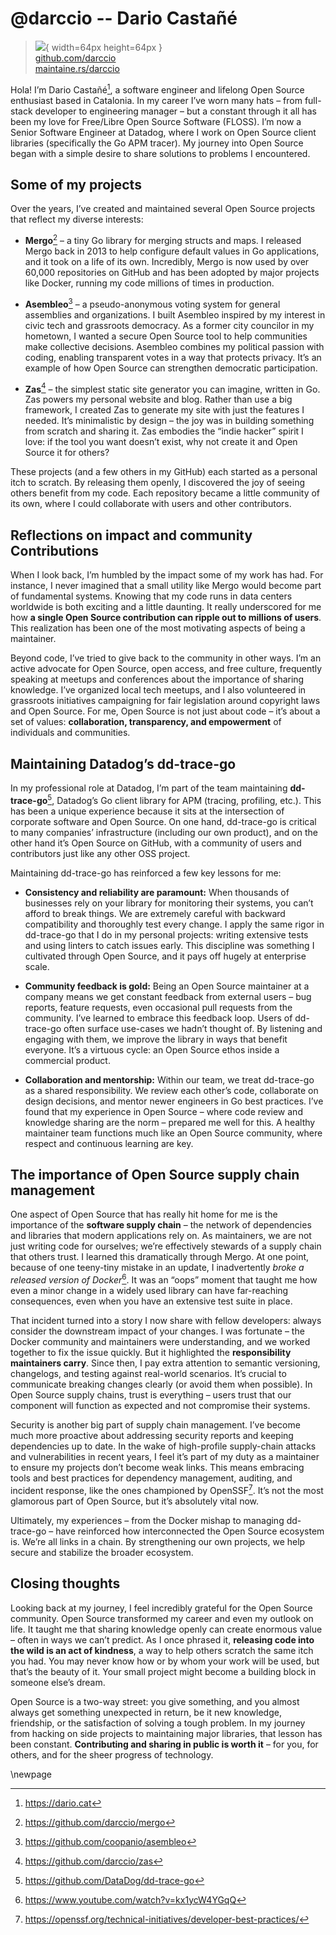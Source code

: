 # @darccio -- Dario Castañé

> ![](https://github.com/darccio.png){ width=64px height=64px }  
> [github.com/darccio](https://github.com/darccio)  
> [maintaine.rs/darccio](https://maintaine.rs/darccio)

Hola\! I’m Dario Castañé[^376], a software engineer and lifelong Open Source enthusiast based in Catalonia. In my career I’ve worn many hats – from full-stack developer to engineering manager – but a constant through it all has been my love for Free/Libre Open Source Software (FLOSS). I’m now a Senior Software Engineer at Datadog, where I work on Open Source client libraries (specifically the Go APM tracer). My journey into Open Source began with a simple desire to share solutions to problems I encountered.

## Some of my projects

Over the years, I’ve created and maintained several Open Source projects that reflect my diverse interests:

- **Mergo**[^377] – a tiny Go library for merging structs and maps. I released Mergo back in 2013 to help configure default values in Go applications, and it took on a life of its own. Incredibly, Mergo is now used by over 60,000 repositories on GitHub and has been adopted by major projects like Docker, running my code millions of times in production.

- **Asembleo**[^378] – a pseudo-anonymous voting system for general assemblies and organizations. I built Asembleo inspired by my interest in civic tech and grassroots democracy. As a former city councilor in my hometown, I wanted a secure Open Source tool to help communities make collective decisions. Asembleo combines my political passion with coding, enabling transparent votes in a way that protects privacy. It’s an example of how Open Source can strengthen democratic participation.

- **Zas**[^379] – the simplest static site generator you can imagine, written in Go. Zas powers my personal website and blog. Rather than use a big framework, I created Zas to generate my site with just the features I needed. It’s minimalistic by design – the joy was in building something from scratch and sharing it. Zas embodies the “indie hacker” spirit I love: if the tool you want doesn’t exist, why not create it and Open Source it for others?

These projects (and a few others in my GitHub) each started as a personal itch to scratch. By releasing them openly, I discovered the joy of seeing others benefit from my code. Each repository became a little community of its own, where I could collaborate with users and other contributors.

## Reflections on impact and community Contributions

When I look back, I’m humbled by the impact some of my work has had. For instance, I never imagined that a small utility like Mergo would become part of fundamental systems. Knowing that my code runs in data centers worldwide is both exciting and a little daunting. It really underscored for me how **a single Open Source contribution can ripple out to millions of users**. This realization has been one of the most motivating aspects of being a maintainer.

Beyond code, I’ve tried to give back to the community in other ways. I’m an active advocate for Open Source, open access, and free culture, frequently speaking at meetups and conferences about the importance of sharing knowledge. I’ve organized local tech meetups, and I also volunteered in grassroots initiatives campaigning for fair legislation around copyright laws and Open Source. For me, Open Source is not just about code – it’s about a set of values: **collaboration, transparency, and empowerment** of individuals and communities.

## Maintaining Datadog’s dd-trace-go

In my professional role at Datadog, I’m part of the team maintaining **dd-trace-go**[^380], Datadog’s Go client library for APM (tracing, profiling, etc.). This has been a unique experience because it sits at the intersection of corporate software and Open Source. On one hand, dd-trace-go is critical to many companies’ infrastructure (including our own product), and on the other hand it’s Open Source on GitHub, with a community of users and contributors just like any other OSS project.

Maintaining dd-trace-go has reinforced a few key lessons for me:

- **Consistency and reliability are paramount:** When thousands of businesses rely on your library for monitoring their systems, you can’t afford to break things. We are extremely careful with backward compatibility and thoroughly test every change. I apply the same rigor in dd-trace-go that I do in my personal projects: writing extensive tests and using linters to catch issues early. This discipline was something I cultivated through Open Source, and it pays off hugely at enterprise scale.

- **Community feedback is gold:** Being an Open Source maintainer at a company means we get constant feedback from external users – bug reports, feature requests, even occasional pull requests from the community. I’ve learned to embrace this feedback loop. Users of dd-trace-go often surface use-cases we hadn’t thought of. By listening and engaging with them, we improve the library in ways that benefit everyone. It’s a virtuous cycle: an Open Source ethos inside a commercial product.

- **Collaboration and mentorship:** Within our team, we treat dd-trace-go as a shared responsibility. We review each other’s code, collaborate on design decisions, and mentor newer engineers in Go best practices. I’ve found that my experience in Open Source – where code review and knowledge sharing are the norm – prepared me well for this. A healthy maintainer team functions much like an Open Source community, where respect and continuous learning are key.

## The importance of Open Source supply chain management

One aspect of Open Source that has really hit home for me is the importance of the **software supply chain** – the network of dependencies and libraries that modern applications rely on. As maintainers, we are not just writing code for ourselves; we’re effectively stewards of a supply chain that others trust. I learned this dramatically through Mergo. At one point, because of one teeny-tiny mistake in an update, I inadvertently _broke a released version of Docker_[^381]. It was an “oops” moment that taught me how even a minor change in a widely used library can have far-reaching consequences, even when you have an extensive test suite in place.

That incident turned into a story I now share with fellow developers: always consider the downstream impact of your changes. I was fortunate – the Docker community and maintainers were understanding, and we worked together to fix the issue quickly. But it highlighted the **responsibility maintainers carry**. Since then, I pay extra attention to semantic versioning, changelogs, and testing against real-world scenarios. It’s crucial to communicate breaking changes clearly (or avoid them when possible). In Open Source supply chains, trust is everything – users trust that our component will function as expected and not compromise their systems.

Security is another big part of supply chain management. I’ve become much more proactive about addressing security reports and keeping dependencies up to date. In the wake of high-profile supply-chain attacks and vulnerabilities in recent years, I feel it’s part of my duty as a maintainer to ensure my projects don’t become weak links. This means embracing tools and best practices for dependency management, auditing, and incident response, like the ones championed by OpenSSF[^382]. It’s not the most glamorous part of Open Source, but it’s absolutely vital now.

Ultimately, my experiences – from the Docker mishap to managing dd-trace-go – have reinforced how interconnected the Open Source ecosystem is. We’re all links in a chain. By strengthening our own projects, we help secure and stabilize the broader ecosystem.

## Closing thoughts

Looking back at my journey, I feel incredibly grateful for the Open Source community. Open Source transformed my career and even my outlook on life. It taught me that sharing knowledge openly can create enormous value – often in ways we can’t predict. As I once phrased it, **releasing code into the wild is an act of kindness**, a way to help others scratch the same itch you had. You may never know how or by whom your work will be used, but that’s the beauty of it. Your small project might become a building block in someone else’s dream.

Open Source is a two-way street: you give something, and you almost always get something unexpected in return, be it new knowledge, friendship, or the satisfaction of solving a tough problem. In my journey from hacking on side projects to maintaining major libraries, that lesson has been constant. **Contributing and sharing in public is worth it** – for you, for others, and for the sheer progress of technology.

\newpage


[^376]: https://dario.cat
[^377]: https://github.com/darccio/mergo
[^378]: https://github.com/coopanio/asembleo
[^379]: https://github.com/darccio/zas
[^380]: https://github.com/DataDog/dd-trace-go
[^381]: https://www.youtube.com/watch?v=kx1ycW4YGqQ
[^382]: https://openssf.org/technical-initiatives/developer-best-practices/
